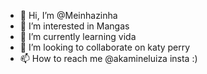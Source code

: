 - 👋 Hi, I’m @Meinhazinha
- 👀 I’m interested in Mangas
- 🌱 I’m currently learning vida
- 💞️ I’m looking to collaborate on katy perry
- 📫 How to reach me @akamineluiza insta :)

<!---
Meinhazinha/Meinhazinha is a ✨ special ✨ repository because its `README.md` (this file) appears on your GitHub profile.
You can click the Preview link to take a look at your changes.
--->
